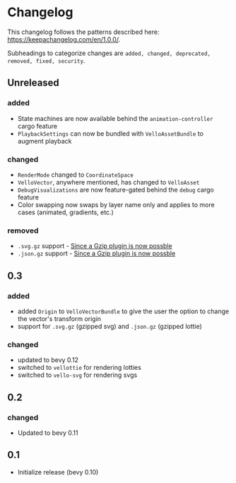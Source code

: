# Changelog

This changelog follows the patterns described here: <https://keepachangelog.com/en/1.0.0/>.

Subheadings to categorize changes are `added, changed, deprecated, removed, fixed, security`.

## Unreleased

### added

- State machines are now available behind the `animation-controller` cargo feature
- `PlaybackSettings` can now be bundled with `VelloAssetBundle` to augment playback

### changed

- `RenderMode` changed to `CoordinateSpace`
- `VelloVector`, anywhere mentioned, has changed to `VelloAsset`
- `DebugVisualizations` are now feature-gated behind the `debug` cargo feature
- Color swapping now swaps by layer name only and applies to more cases (animated, gradients, etc.)

### removed

- `.svg.gz` support - [Since a Gzip plugin is now possble](https://github.com/bevyengine/bevy/issues/10518)
- `.json.gz` support - [Since a Gzip plugin is now possble](https://github.com/bevyengine/bevy/issues/10518)

## 0.3

### added

- added `Origin` to `VelloVectorBundle` to give the user the option to change the vector's transform origin
- support for `.svg.gz` (gzipped svg) and `.json.gz` (gzipped lottie)

### changed

- updated to bevy 0.12
- switched to `vellottie` for rendering lotties
- switched to `vello-svg` for rendering svgs

## 0.2

### changed

- Updated to bevy 0.11

## 0.1

- Initialize release (bevy 0.10)
